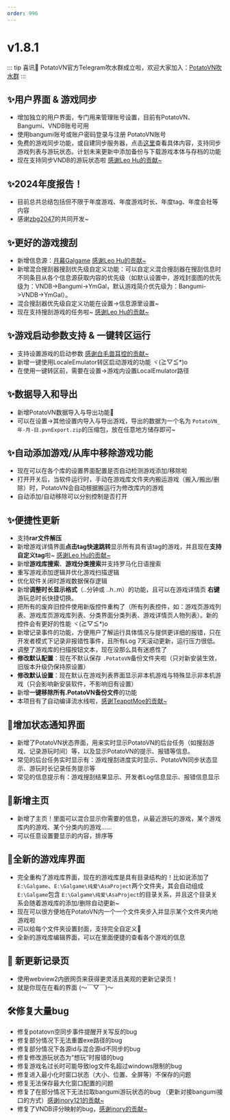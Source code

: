 ```yaml
---
order: 996
---
```

# v1.8.1

::: tip 喜讯🎉
PotatoVN官方Telegram吹水群成立啦，欢迎大家加入：[PotatoVN吹水群](https://t.me/potato_vn)
:::

## ✨用户界面 & 游戏同步

* 增加独立的用户界面，专门用来管理账号设置，目前有PotatoVN、Bangumi、VNDB账号可用
* 使用bangumi账号或账户密码登录与注册 PotatoVN账号
* 免费的游戏同步功能，或自建同步服务器，点击[这里](/usage/how-to-use/sync-games.md)查看具体内容，支持同步游戏列表与游玩状态。计划未来更新中添加备份与下载游戏本体与存档的功能
* 现在支持同步VNDB的游玩状态啦 [感谢Leo Hu的贡献~](https://github.com/leohu1)

## ✨2024年度报告！
* 目前总共总结包括但不限于年度游戏、年度游戏时长、年度tag、年度会社等内容
* 感谢[zbg2047](https://github.com/zbg2047)的共同开发~

## ✨更好的游戏搜刮

* 新增信息源：[月幕Galgame](https://www.ymgal.games/) [感谢Leo Hu的贡献~](https://github.com/leohu1)
* 新增混合搜刮器搜刮优先级自定义功能：可以自定义混合搜刮器在搜刮信息时不同条目从各个信息源获取内容的优先级（如默认设置中，游戏封面图的优先级为：VNDB->Bangumi->YmGal，默认游戏简介优先级为：Bangumi->VNDB->YmGal）。
* 混合搜刮器优先级自定义功能在设置->信息源里设置~
* 现在支持搜刮游戏的任务啦~ [感谢Leo Hu的贡献~](https://github.com/leohu1)

## ✨游戏启动参数支持 & 一键转区运行

* 支持设置游戏的启动参数 [感谢白毛兽耳控的贡献~](https://github.com/baimaoshouerkong)
* 新增一键使用LocaleEmulator转区启动游戏的功能 ヾ(≧▽≦*)o
* 在使用一键转区前，需要在设置->游戏内设置LocalEmulator路径

## ✨数据导入和导出

* 新增PotatoVN数据导入与导出功能🎉
* 可以在设置->其他设置内导入与导出游戏，导出的数据为一个名为 `PotatoVN_年-月-日.pvnExport.zip`的压缩包，放在任意地方储存即可~

## ✨自动添加游戏/从库中移除游戏功能

* 现在可以在各个库的设置界面配置是否自动检测游戏添加/移除啦
* 打开开关后，当软件运行时，手动在游戏库文件夹内搬运游戏（搬入/搬出/删除）时，PotatoVN会自动根据搬运行为修改库内的游戏
* 自动添加/自动移除可以分别控制是否打开

## ✨便捷性更新

* 支持**rar文件解压**
* 新增游戏详情界面**点击tag快速跳转**显示所有具有该tag的游戏，并且现在**支持自定义tag**啦~ [感谢Leo Hu的贡献~](https://github.com/leohu1)
* 新增**游戏库搜索**、**游戏分类搜索**并支持罗马化日语搜索
* 重写游戏添加逻辑并优化游戏扫描逻辑
* 优化软件关闭时游戏数据保存逻辑
* 新增**调整时长显示格式**（..分钟或 ..h..m）的功能，且可以在游戏详情页 **右键** 游玩总时长快捷切换。
* 把所有的废弃旧控件使用新版控件重构了（所有列表控件，如：游戏页游戏列表、游戏库页游戏库列表、分类界面分类列表、游戏详情页人物列表）。新的控件会有更好的性能 ヾ(≧▽≦*)o
* 新增记录事件的功能，方便用户了解运行具体情况与提供更详细的报错，只在开发者模式下记录非报错性事件，且所有Log 7天滚动更新，运行压力很低。
* 调整了游戏库的扫描按钮文本，现在没那么具有迷惑性了
* **修改默认配置**：现在不默认保存 `.PotatoVN`备份文件夹啦（只对新安装生效，旧版本升级仍保持原设置）
* **修改默认设置**：现在默认在游戏列表界面显示非本机游戏与特殊显示非本机游戏（只会影响新安装软件，不影响旧有设置）
* 新增**一键移除所有.PotatoVN备份文件**的功能
* 本项目有了自动编译流水线啦，[感谢TeapotMoe的贡献~](https://github.com/TeapotMoe)

## 🌈增加状态通知界面

* 新增了PotatoVN状态界面，用来实时显示PotatoVN的后台任务（如搜刮游戏、记录游玩时间）等，以及显示PotatoVN的提示、报错等信息。
* 常见的后台任务实时显示有：游戏搜刮进度实时显示、PotatoVN同步状态显示、游玩时长记录任务提示等
* 常见的信息提示有：游戏搜刮结果显示、开发者Log信息显示、报错信息显示

## 🌈新增主页

* 新增了主页！里面可以混合显示你需要的信息，从最近游玩的游戏，某个游戏库内的游戏、某个分类内的游戏......
* 可以任意设置要显示的内容，排序等

## 🌈全新的游戏库界面

* 完全重构了游戏库界面，现在的游戏库是具有目录结构的！比如说添加了 `E:\Galgame`、`E:\Galgame\纯爱\AsaProject`两个文件夹，其会自动组成 `E:\Galgame`包含 `E:\Galgame\纯爱\AsaProject`的目录关系，并且这个目录关系会随着游戏库的添加/删除自动更新~
* 现在可以很方便地在PotatoVN内一个一个文件夹步入并显示某个文件夹内地游戏啦
* 可以给每个文件夹设置封面，支持完全自定义🎉
* 全新的游戏库编辑界面，可以在里面便捷的查看各个游戏的信息

## 🌈 新更新记录页

* 使用webview2内嵌网页来获得更灵活且美观的更新记录页！
* 就是你现在在看的界面 (～￣▽￣)～

## 🛠️修复大量bug

* 修复potatovn空同步事件提醒开关写反的bug
* 修复部分情况下无法重置exe路径的bug
* 修复部分情况下各源id与混合源id不同步的bug
* 修复修改游玩状态为“想玩”时报错的bug
* 修复游戏名过长时可能导致log文件名超过windows限制的bug
* 修复进入最小化时窗口状态（大小、位置、全屏等）不保存的问题
* 修复无法保存最大化窗口配置的问题
* 修复了在部分情况下无法拉取bangumi游玩状态的bug （更新对接bangumi接口的方式）[感谢inory121的贡献~](https://github.com/inory121)
* 修复了VNDB评分映射的bug，[感谢inory的贡献~](https://github.com/inory121)
